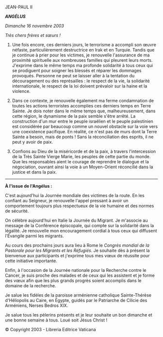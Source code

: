 JEAN-PAUL II

***ANGÉLUS***

*Dimanche 16 novembre 2003*

*Très chers frères et sœurs !*

1. Une fois encore, ces derniers jours, le terrorisme a accompli son œuvre néfaste, particulièrement destructrice en Irak et en Turquie. Tandis que je continue à prier pour les victimes, je renouvelle l'assurance de ma proximité spirituelle aux nombreuses familles qui pleurent leurs morts. J'exprime dans le même temps ma profonde solidarité à tous ceux qui se prodiguent pour soigner les blessés et réparer les dommages provoqués. Personne ne peut se laisser aller à la tentation du découragement ou des représailles : le respect de la vie, la solidarité internationale, le respect de la loi doivent prévaloir sur la haine et la violence.

2. Dans ce contexte, je renouvelle également ma ferme condamnation de toutes les actions terroristes accomplies ces derniers temps en Terre Sainte. Je dois noter dans le même temps que, malheureusement, dans cette région, le dynamisme de la paix semble s'être arrêté. La construction d'un mur entre le peuple israélien et le peuple palestinien est considérée par beaucoup comme un nouvel obstacle sur la voie vers une coexistence pacifique. En réalité, ce n'est pas de murs dont la Terre Sainte a besoin, mais de ponts ! Sans la réconciliation des esprits, il ne peut y avoir de paix.

3. Confions au Dieu de la miséricorde et de la paix, à travers l'intercession de la Très Sainte Vierge Marie, les peuples de cette partie du monde. Que les responsables aient le courage de reprendre le dialogue et la négociation, ouvrant ainsi la voie à un Moyen-Orient réconcilié dans la justice et dans la paix.

** * **

**À l'issue de l'Angélus :**

C'est aujourd'hui la Journée mondiale des victimes de la route. En les confiant au Seigneur, je renouvelle l'appel pressant à avoir un comportement toujours plus respectueux de la vie humaine et des normes de sécurité.

On célèbre aujourd'hui en Italie la Journée du Migrant. Je m'associe au message de la Conférence épiscopale, qui compte sur la solidarité dans la légalité. Je renouvelle mon encouragement cordial à tous ceux qui diffusent l'Évangile parmi les migrants.

Au cours des prochains jours aura lieu à Rome le *Congrès mondial de la Pastorale pour les Migrants et les Réfugiés*. Je souhaite dès à présent la bienvenue aux participants et j'exprime tous mes vœux de réussite pour cette initiative importante.

Enfin, à l'occasion de la Journée nationale pour la Recherche contre le Cancer, je suis proche des malades et de ceux qui les assistent et je forme des vœux afin que les plus grands progrès soient accomplis dans le domaine de la recherche.

Je salue les fidèles de la paroisse arménienne catholique Sainte-Thérèse d'Héliopolis au Caire, en Égypte, guidés par le Patriarche de Cilicie des Arméniens, Nerses Bedros XIX.

Je salue tous les pèlerins présents et je leur souhaite un bon dimanche et une bonne semaine à tous. Loué soit Jésus Christ !

© Copyright 2003 - Libreria Editrice Vaticana